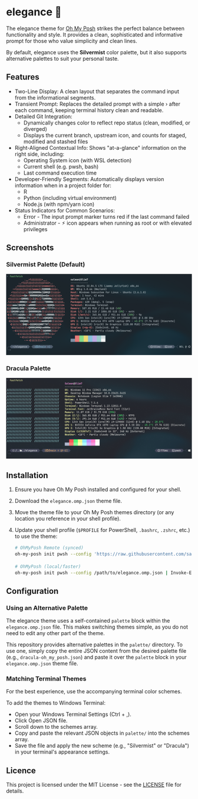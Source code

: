# elegance 🎴

The elegance theme for [Oh My Posh](https://ohmyposh.dev/) strikes the perfect balance between functionality and style. It provides a clean, sophisticated and informative prompt for those who value simplicity and clean lines.

By default, elegance uses the **Silvermist** color palette, but it also supports alternative palettes to suit your personal taste.

## Features

- Two-Line Display: A clean layout that separates the command input from the informational segments.
- Transient Prompt: Replaces the detailed prompt with a simple › after each command, keeping terminal history clean and readable.
- Detailed Git Integration:
  - Dynamically changes color to reflect repo status (clean, modified, or diverged)
  - Displays the current branch, upstream icon, and counts for staged, modified and stashed files
- Right-Aligned Contextual Info: Shows "at-a-glance" information on the right side, including:
  - Operating System icon (with WSL detection)
  - Current shell (e.g. pwsh, bash)
  - Last command execution time
- Developer-Friendly Segments: Automatically displays version information when in a project folder for:
  - R
  - Python (including virtual environment)
  - Node.js (with npm/yarn icon)
- Status Indicators for Common Scenarios:
  - Error - The input prompt marker turns red if the last command failed
  - Administrator - ⚡︎ icon appears when running as root or with elevated privileges

## Screenshots

### Silvermist Palette (Default)

![elegance theme with Silvermist palette](./screenshots/elegance-silvermist.png)

### Dracula Palette

![elegance theme with Dracula palette](./screenshots/elegance-dracula.png)


## Installation

1.  Ensure you have Oh My Posh installed and configured for your shell.
2.  Download the `elegance.omp.json` theme file.
3.  Move the theme file to your Oh My Posh themes directory (or any location you reference in your shell profile).
4.  Update your shell profile (`$PROFILE` for PowerShell, `.bashrc`, `.zshrc`, etc.) to use the theme:

    ```sh
    # OhMyPosh Remote (synced)
    oh-my-posh init pwsh --config 'https://raw.githubusercontent.com/salmanjt/elegance/main/elegance.omp.json' | Invoke-Expression

    # OhMyPosh (local/faster)
    oh-my-posh init pwsh --config /path/to/elegance.omp.json | Invoke-Expression
    ```

## Configuration

### Using an Alternative Palette

The elegance theme uses a self-contained `palette` block within the `elegance.omp.json` file. This makes switching themes simple, as you do not need to edit any other part of the theme.

This repository provides alternative palettes in the `palette/` directory. To use one, simply copy the entire JSON content from the desired palette file (e.g., `dracula-oh_my_posh.json`) and paste it over the `palette` block in your `elegance.omp.json` theme file.

### Matching Terminal Themes

For the best experience, use the accompanying terminal color schemes.

To add the themes to Windows Terminal:
- Open your Windows Terminal Settings (Ctrl + ,).
- Click Open JSON file.
- Scroll down to the schemes array.
- Copy and paste the relevant JSON objects in `palette/` into the schemes array.
- Save the file and apply the new scheme (e.g., "Silvermist" or "Dracula") in your terminal's appearance settings.

## Licence

This project is licensed under the MIT License - see the [LICENSE](LICENSE) file for details.
